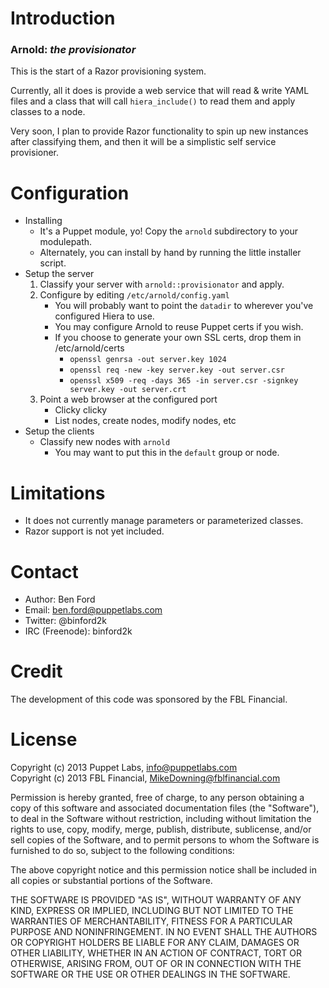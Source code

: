 Introduction
============

### Arnold: *the provisionator*

This is the start of a Razor provisioning system.

Currently, all it does is provide a web service that will read & write YAML files
and a class that will call `hiera_include()` to read them and apply classes to a node.

Very soon, I plan to provide Razor functionality to spin up new instances after
classifying them, and then it will be a simplistic self service provisioner.

Configuration
=============

* Installing
    * It's a Puppet module, yo! Copy the `arnold` subdirectory to your modulepath.
    * Alternately, you can install by hand by running the little installer script.
* Setup the server
  1. Classify your server with `arnold::provisionator` and apply.
  2. Configure by editing `/etc/arnold/config.yaml`
      * You will probably want to point the `datadir` to wherever you've configured Hiera to use.
      * You may configure Arnold to reuse Puppet certs if you wish.
      * If you choose to generate your own SSL certs, drop them in /etc/arnold/certs
          * `openssl genrsa -out server.key 1024`
          * `openssl req -new -key server.key -out server.csr`
          * `openssl x509 -req -days 365 -in server.csr -signkey server.key -out server.crt`
  3. Point a web browser at the configured port
      * Clicky clicky
      * List nodes, create nodes, modify nodes, etc
* Setup the clients
    * Classify new nodes with `arnold`
        * You may want to put this in the `default` group or node.
 
Limitations
============

* It does not currently manage parameters or parameterized classes.
* Razor support is not yet included.

Contact
=======

* Author: Ben Ford
* Email: ben.ford@puppetlabs.com
* Twitter: @binford2k
* IRC (Freenode): binford2k

Credit
=======

The development of this code was sponsored by the FBL Financial.

License
=======

Copyright (c) 2013 Puppet Labs, info@puppetlabs.com  
Copyright (c) 2013 FBL Financial, MikeDowning@fblfinancial.com

Permission is hereby granted, free of charge, to any person obtaining
a copy of this software and associated documentation files (the
"Software"), to deal in the Software without restriction, including
without limitation the rights to use, copy, modify, merge, publish,
distribute, sublicense, and/or sell copies of the Software, and to
permit persons to whom the Software is furnished to do so, subject to
the following conditions:

The above copyright notice and this permission notice shall be
included in all copies or substantial portions of the Software.

THE SOFTWARE IS PROVIDED "AS IS", WITHOUT WARRANTY OF ANY KIND,
EXPRESS OR IMPLIED, INCLUDING BUT NOT LIMITED TO THE WARRANTIES OF
MERCHANTABILITY, FITNESS FOR A PARTICULAR PURPOSE AND
NONINFRINGEMENT. IN NO EVENT SHALL THE AUTHORS OR COPYRIGHT HOLDERS BE
LIABLE FOR ANY CLAIM, DAMAGES OR OTHER LIABILITY, WHETHER IN AN ACTION
OF CONTRACT, TORT OR OTHERWISE, ARISING FROM, OUT OF OR IN CONNECTION
WITH THE SOFTWARE OR THE USE OR OTHER DEALINGS IN THE SOFTWARE.
